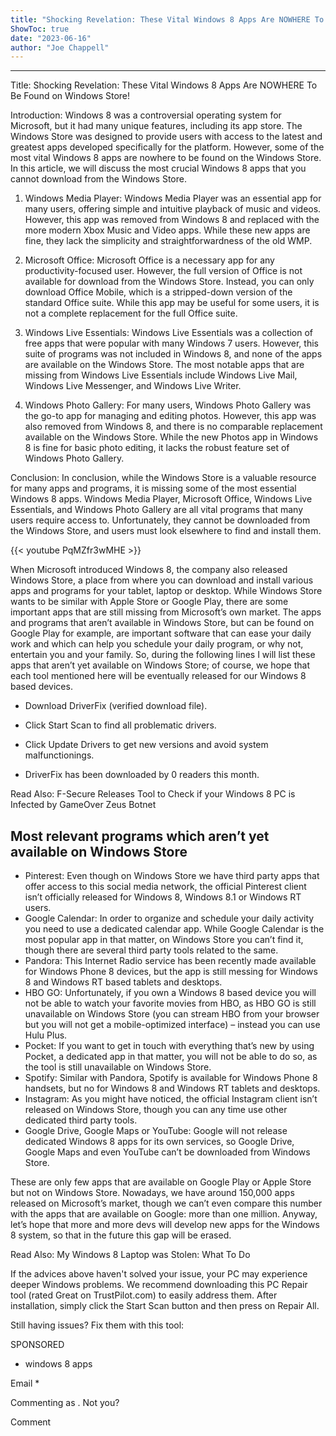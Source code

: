 ```yaml
---
title: "Shocking Revelation: These Vital Windows 8 Apps Are NOWHERE To Be Found on Windows Store!"
ShowToc: true 
date: "2023-06-16"
author: "Joe Chappell"
---
```

*****
Title: Shocking Revelation: These Vital Windows 8 Apps Are NOWHERE To Be Found on Windows Store!

Introduction:
Windows 8 was a controversial operating system for Microsoft, but it had many unique features, including its app store. The Windows Store was designed to provide users with access to the latest and greatest apps developed specifically for the platform. However, some of the most vital Windows 8 apps are nowhere to be found on the Windows Store. In this article, we will discuss the most crucial Windows 8 apps that you cannot download from the Windows Store.

1. Windows Media Player:
Windows Media Player was an essential app for many users, offering simple and intuitive playback of music and videos. However, this app was removed from Windows 8 and replaced with the more modern Xbox Music and Video apps. While these new apps are fine, they lack the simplicity and straightforwardness of the old WMP.

2. Microsoft Office:
Microsoft Office is a necessary app for any productivity-focused user. However, the full version of Office is not available for download from the Windows Store. Instead, you can only download Office Mobile, which is a stripped-down version of the standard Office suite. While this app may be useful for some users, it is not a complete replacement for the full Office suite.

3. Windows Live Essentials:
Windows Live Essentials was a collection of free apps that were popular with many Windows 7 users. However, this suite of programs was not included in Windows 8, and none of the apps are available on the Windows Store. The most notable apps that are missing from Windows Live Essentials include Windows Live Mail, Windows Live Messenger, and Windows Live Writer.

4. Windows Photo Gallery:
For many users, Windows Photo Gallery was the go-to app for managing and editing photos. However, this app was also removed from Windows 8, and there is no comparable replacement available on the Windows Store. While the new Photos app in Windows 8 is fine for basic photo editing, it lacks the robust feature set of Windows Photo Gallery.

Conclusion:
In conclusion, while the Windows Store is a valuable resource for many apps and programs, it is missing some of the most essential Windows 8 apps. Windows Media Player, Microsoft Office, Windows Live Essentials, and Windows Photo Gallery are all vital programs that many users require access to. Unfortunately, they cannot be downloaded from the Windows Store, and users must look elsewhere to find and install them.

{{< youtube PqMZfr3wMHE >}} 



When Microsoft introduced Windows 8, the company also released Windows Store, a place from where you can download and install various apps and programs for your tablet, laptop or desktop. While Windows Store wants to be similar with Apple Store or Google Play, there are some important apps that are still missing from Microsoft’s own market.
The apps and programs that aren’t available in Windows Store, but can be found on Google Play for example, are important software that can ease your daily work and which can help you schedule your daily program, or why not, entertain you and your family. So, during the following lines I will list these apps that aren’t yet available on Windows Store; of course, we hope that each tool mentioned here will be eventually released for our Windows 8 based devices.
 
 
 
- Download DriverFix (verified download file).
 - Click Start Scan to find all problematic drivers.
 - Click Update Drivers to get new versions and avoid system malfunctionings.

 
- DriverFix has been downloaded by 0 readers this month.

 
Read Also: F-Secure Releases Tool to Check if your Windows 8 PC is Infected by GameOver Zeus Botnet
 
## Most relevant programs which aren’t yet available on Windows Store
 
- Pinterest: Even though on Windows Store we have third party apps that offer access to this social media network, the official Pinterest client isn’t officially released for Windows 8, Windows 8.1 or Windows RT users.
 - Google Calendar: In order to organize and schedule your daily activity you need to use a dedicated calendar app. While Google Calendar is the most popular app in that matter, on Windows Store you can’t find it, though there are several third party tools related to the same.
 - Pandora: This Internet Radio service has been recently made available for Windows Phone 8 devices, but the app is still messing for Windows 8 and Windows RT based tablets and desktops.
 - HBO GO: Unfortunately, if you own a Windows 8 based device you will not be able to watch your favorite movies from HBO, as HBO GO is still unavailable on Windows Store (you can stream HBO from your browser but you will not get a mobile-optimized interface) – instead you can use Hulu Plus.
 - Pocket: If you want to get in touch with everything that’s new by using Pocket, a dedicated app in that matter, you will not be able to do so, as the tool is still unavailable on Windows Store.
 - Spotify: Similar with Pandora, Spotify is available for Windows Phone 8 handsets, but no for Windows 8 and Windows RT tablets and desktops.
 - Instagram: As you might have noticed, the official Instagram client isn’t released on Windows Store, though you can any time use other dedicated third party tools.
 - Google Drive, Google Maps or YouTube: Google will not release dedicated Windows 8 apps for its own services, so Google Drive, Google Maps and even YouTube can’t be downloaded from Windows Store.

 
These are only few apps that are available on Google Play or Apple Store but not on Windows Store. Nowadays, we have around 150,000 apps released on Microsoft’s market, though we can’t even compare this number with the apps that are available on Google: more than one million. Anyway, let’s hope that more and more devs will develop new apps for the Windows 8 system, so that in the future this gap will be erased.
 
Read Also: My Windows 8 Laptop was Stolen: What To Do
 

 
If the advices above haven't solved your issue, your PC may experience deeper Windows problems. We recommend downloading this PC Repair tool (rated Great on TrustPilot.com) to easily address them. After installation, simply click the Start Scan button and then press on Repair All.
 
Still having issues? Fix them with this tool:
 
SPONSORED
 
- windows 8 apps

 
Email * 
 

Commenting as .
Not you?

 
Comment 





